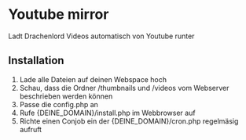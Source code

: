 # Youtube mirror
Ladt Drachenlord Videos automatisch von Youtube runter


## Installation

1. Lade alle Dateien auf deinen Webspace hoch
2. Schau, dass die Ordner /thumbnails und /videos vom Webserver beschrieben werden können
3. Passe die config.php an
4. Rufe {DEINE_DOMAIN}/install.php im Webbrowser auf
5. Richte einen Conjob ein der {DEINE_DOMAIN}/cron.php regelmäsig aufruft
